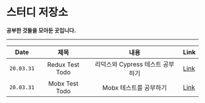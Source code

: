<h1>스터디 저장소</h1>
<strong>공부한 것들을 모아둔 곳입니다.</strong>

---

| Date       |      제목       |               내용               | Link     |
| ---------- | :-------------: | :------------------------------: | :------- |
| `20.03.31` | Redux Test Todo | 리덕스와 Cypress 테스트 공부하기 | [Link]() |
| `20.03.31` | Mobx Test Todo  |      Mobx 테스트를 공부하기      | [Link]() |
